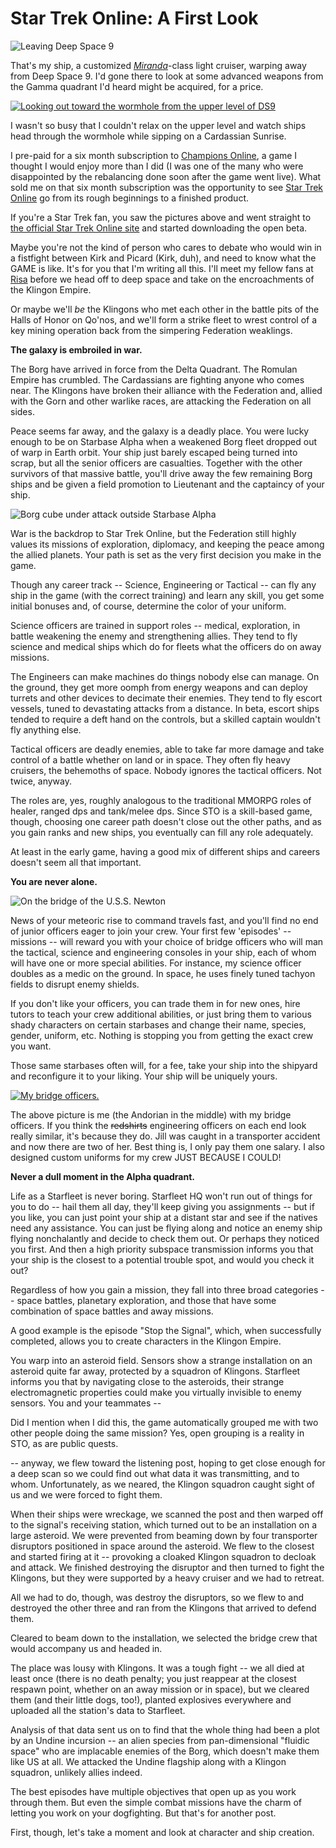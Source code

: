 # Star Trek Online: A First Look

![](http://westkarana.com/wp-content/uploads/2010/01/screenshot_2010-01-09-18-55-50.jpg "Leaving Deep Space 9")

That's my ship, a customized *[Miranda](http://memory-alpha.org/en/wiki/Miranda_class)*-class light cruiser, warping away from Deep Space 9. I'd gone there to look at some advanced weapons from the Gamma quadrant I'd heard might be acquired, for a price.

[![](http://westkarana.com/wp-content/uploads/2010/01/screenshot_2010-01-09-18-49-59.jpg "Looking out toward the wormhole from the upper level of DS9")](http://westkarana.com/wp-content/uploads/2010/01/screenshot_2010-01-09-18-49-59.jpg)

I wasn't so busy that I couldn't relax on the upper level and watch ships head through the wormhole while sipping on a Cardassian Sunrise.

I pre-paid for a six month subscription to [Champions Online](http://westkarana.com/index.php/category/mmos/champions/), a game I thought I would enjoy more than I did (I was one of the many who were disappointed by the rebalancing done soon after the game went live). What sold me on that six month subscription was the opportunity to see [Star Trek Online](http://westkarana.com/index.php/category/mmos/star-trek-online/) go from its rough beginnings to a finished product.

If you're a Star Trek fan, you saw the pictures above and went straight to [the official Star Trek Online site](http://www.startrekonline.com/) and started downloading the open beta.

Maybe you're not the kind of person who cares to debate who would win in a fistfight between Kirk and Picard (Kirk, duh), and need to know what the GAME is like. It's for you that I'm writing all this. I'll meet my fellow fans at [Risa](http://memory-alpha.org/en/wiki/Risa) before we head off to deep space and take on the encroachments of the Klingon Empire.

Or maybe we'll *be* the Klingons who met each other in the battle pits of the Halls of Honor on Qo'nos, and we'll form a strike fleet to wrest control of a key mining operation back from the simpering Federation weaklings.

**The galaxy is embroiled in war.**

The Borg have arrived in force from the Delta Quadrant. The Romulan Empire has crumbled. The Cardassians are fighting anyone who comes near. The Klingons have broken their alliance with the Federation and, allied with the Gorn and other warlike races, are attacking the Federation on all sides.

Peace seems far away, and the galaxy is a deadly place. You were lucky enough to be on Starbase Alpha when a weakened Borg fleet dropped out of warp in Earth orbit. Your ship just barely escaped being turned into scrap, but all the senior officers are casualties. Together with the other survivors of that massive battle, you'll drive away the few remaining Borg ships and be given a field promotion to Lieutenant and the captaincy of your ship.

![](http://westkarana.com/wp-content/uploads/2010/01/GameClient-2010-01-07-18-23-22-60.jpg "Borg cube under attack outside Starbase Alpha")

War is the backdrop to Star Trek Online, but the Federation still highly values its missions of exploration, diplomacy, and keeping the peace among the allied planets. Your path is set as the very first decision you make in the game.

Though any career track -- Science, Engineering or Tactical -- can fly any ship in the game (with the correct training) and learn any skill, you get some initial bonuses and, of course, determine the color of your uniform.

Science officers are trained in support roles -- medical, exploration, in battle weakening the enemy and strengthening allies. They tend to fly science and medical ships which do for fleets what the officers do on away missions.

The Engineers can make machines do things nobody else can manage. On the ground, they get more oomph from energy weapons and can deploy turrets and other devices to decimate their enemies. They tend to fly escort vessels, tuned to devastating attacks from a distance. In beta, escort ships tended to require a deft hand on the controls, but a skilled captain wouldn't fly anything else.

Tactical officers are deadly enemies, able to take far more damage and take control of a battle whether on land or in space. They often fly heavy cruisers, the behemoths of space. Nobody ignores the tactical officers. Not twice, anyway.

The roles are, yes, roughly analogous to the traditional MMORPG roles of healer, ranged dps and tank/melee dps. Since STO is a skill-based game, though, choosing one career path doesn't close out the other paths, and as you gain ranks and new ships, you eventually can fill any role adequately.

At least in the early game, having a good mix of different ships and careers doesn't seem all that important.

**You are never alone.**

![](http://westkarana.com/wp-content/uploads/2010/01/screenshot_2010-01-10-11-55-57.jpg "On the bridge of the U.S.S. Newton")

News of your meteoric rise to command travels fast, and you'll find no end of junior officers eager to join your crew. Your first few 'episodes' -- missions -- will reward you with your choice of bridge officers who will man the tactical, science and engineering consoles in your ship, each of whom will have one or more special abilities. For instance, my science officer doubles as a medic on the ground. In space, he uses finely tuned tachyon fields to disrupt enemy shields.

If you don't like your officers, you can trade them in for new ones, hire tutors to teach your crew additional abilities, or just bring them to various shady characters on certain starbases and change their name, species, gender, uniform, etc. Nothing is stopping you from getting the exact crew you want.

Those same starbases often will, for a fee, take your ship into the shipyard and reconfigure it to your liking. Your ship will be uniquely yours.

[![](http://westkarana.com/wp-content/uploads/2010/01/screenshot_2010-01-07-21-27-40.jpg "My bridge officers.")](http://westkarana.com/wp-content/uploads/2010/01/screenshot_2010-01-07-21-27-40.jpg)

The above picture is me (the Andorian in the middle) with my bridge officers. If you think the ~~redshirts~~ engineering officers on each end look really similar, it's because they do. Jill was caught in a transporter accident and now there are two of her. Best thing is, I only pay them one salary. I also designed custom uniforms for my crew JUST BECAUSE I COULD!

**Never a dull moment in the Alpha quadrant.**

Life as a Starfleet is never boring. Starfleet HQ won't run out of things for you to do -- hail them all day, they'll keep giving you assignments -- but if you like, you can just point your ship at a distant star and see if the natives need any assistance. You can just be flying along and notice an enemy ship flying nonchalantly and decide to check them out. Or perhaps they noticed you first. And then a high priority subspace transmission informs you that your ship is the closest to a potential trouble spot, and would you check it out?

Regardless of how you gain a mission, they fall into three broad categories -- space battles, planetary exploration, and those that have some combination of space battles and away missions.

A good example is the episode "Stop the Signal", which, when successfully completed, allows you to create characters in the Klingon Empire.

You warp into an asteroid field. Sensors show a strange installation on an asteroid quite far away, protected by a squadron of Klingons. Starfleet informs you that by navigating close to the asteroids, their strange electromagnetic properties could make you virtually invisible to enemy sensors. You and your teammates --

Did I mention when I did this, the game automatically grouped me with two other people doing the same mission? Yes, open grouping is a reality in STO, as are public quests.

-- anyway, we flew toward the listening post, hoping to get close enough for a deep scan so we could find out what data it was transmitting, and to whom. Unfortunately, as we neared, the Klingon squadron caught sight of us and we were forced to fight them.

When their ships were wreckage, we scanned the post and then warped off to the signal's receiving station, which turned out to be an installation on a large asteroid. We were prevented from beaming down by four transporter disruptors positioned in space around the asteroid. We flew to the closest and started firing at it -- provoking a cloaked Klingon squadron to decloak and attack. We finished destroying the disruptor and then turned to fight the Klingons, but they were supported by a heavy cruiser and we had to retreat.

All we had to do, though, was destroy the disruptors, so we flew to and destroyed the other three and ran from the Klingons that arrived to defend them.

Cleared to beam down to the installation, we selected the bridge crew that would accompany us and headed in.

The place was lousy with Klingons. It was a tough fight -- we all died at least once (there is no death penalty; you just reappear at the closest respawn point, whether on an away mission or in space), but we cleared them (and their little dogs, too!), planted explosives everywhere and uploaded all the station's data to Starfleet.

Analysis of that data sent us on to find that the whole thing had been a plot by an Undine incursion -- an alien species from pan-dimensional "fluidic space" who are implacable enemies of the Borg, which doesn't make them like US at all. We attacked the Undine flagship along with a Klingon squadron, unlikely allies indeed.

The best episodes have multiple objectives that open up as you work through them. But even the simple combat missions have the charm of letting you work on your dogfighting. But that's for another post.

First, though, let's take a moment and look at character and ship creation. 
